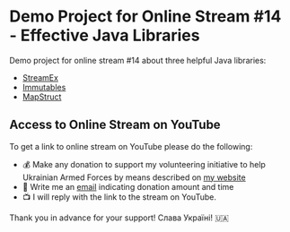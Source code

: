 # Demo Project for Online Stream #14 - Effective Java Libraries

Demo project for online stream #14 about three helpful Java libraries: 
- [StreamEx](https://github.com/amaembo/streamex)
- [Immutables](http://immutables.github.io/)
- [MapStruct](https://mapstruct.org/)

## Access to Online Stream on YouTube

To get a link to online stream on YouTube please do the following:

- :moneybag: Make any donation to support my volunteering initiative to help Ukrainian Armed Forces by means described on [my website](https://www.yuriytkach.com/volunteer)
- :email: Write me an [email](mailto:me@yuriytkach.com) indicating donation amount and time
- :tv: I will reply with the link to the stream on YouTube.

Thank you in advance for your support! Слава Україні! :ukraine: 

